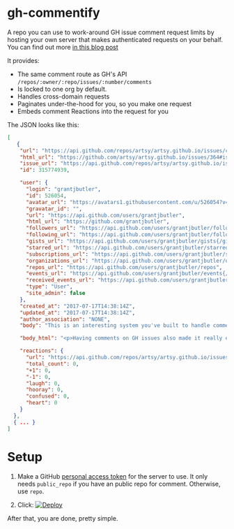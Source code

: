 # gh-commentify

A repo you can use to work-around GH issue comment request limits by hosting your own server that makes authenticated requests on your behalf. You can find out more [in this blog post](http://artsy.github.io/blog/2017/07/15/Comments-are-on/)

It provides:

* The same comment route as GH's API `/repos/:owner/:repo/issues/:number/comments`
* Is locked to one org by default.
* Handles cross-domain requests
* Paginates under-the-hood for you, so you make one request
* Embeds comment Reactions into the request for you

The JSON looks like this:

```json
[
   {
    "url": "https://api.github.com/repos/artsy/artsy.github.io/issues/comments/315774939",
    "html_url": "https://github.com/artsy/artsy.github.io/issues/364#issuecomment-315774939",
    "issue_url": "https://api.github.com/repos/artsy/artsy.github.io/issues/364",
    "id": 315774939,

    "user": {
      "login": "grantjbutler",
      "id": 526054,
      "avatar_url": "https://avatars1.githubusercontent.com/u/526054?v=4",
      "gravatar_id": "",
      "url": "https://api.github.com/users/grantjbutler",
      "html_url": "https://github.com/grantjbutler",
      "followers_url": "https://api.github.com/users/grantjbutler/followers",
      "following_url": "https://api.github.com/users/grantjbutler/following{/other_user}",
      "gists_url": "https://api.github.com/users/grantjbutler/gists{/gist_id}",
      "starred_url": "https://api.github.com/users/grantjbutler/starred{/owner}{/repo}",
      "subscriptions_url": "https://api.github.com/users/grantjbutler/subscriptions",
      "organizations_url": "https://api.github.com/users/grantjbutler/orgs",
      "repos_url": "https://api.github.com/users/grantjbutler/repos",
      "events_url": "https://api.github.com/users/grantjbutler/events{/privacy}",
      "received_events_url": "https://api.github.com/users/grantjbutler/received_events",
      "type": "User",
      "site_admin": false
    },
    "created_at": "2017-07-17T14:38:14Z",
    "updated_at": "2017-07-17T14:38:14Z",
    "author_association": "NONE",
    "body": "This is an interesting system you've built to handle comments. Do you foresee any problems with using Github Issues for comments while also using Github Issues for issue tracking? Or do you think just having the label \"Comment Thread\" and using Github's filtering is sufficient for separating the two and keeping things organized?\r\n\r\nAdditionally, were there any surprises that came up when implementing this system? For example, needing to support some kind of content of a comment (maybe an attached file?) and styling it correctly that didn't cross your mind when first implementing this.",

    "body_html": "<p>Having comments on GH issues also made it really easy to hook up to a slack channel - so that I can use my normal stream-based flow of issue management. <g-emoji class=\"g-emoji\" alias=\"tada\" fallback-src=\"https://assets-cdn.github.com/images/icons/emoji/unicode/1f389.png\" ios-version=\"6.0\">🎉</g-emoji></p>\n<p><a href=\"https://user-images.githubusercontent.com/49038/28278078-dd0e0040-6ae9-11e7-9ca7-a35d245a52c4.png\" target=\"_blank\"><img src=\"https://user-images.githubusercontent.com/49038/28278078-dd0e0040-6ae9-11e7-9ca7-a35d245a52c4.png\" alt=\"screen shot 2017-07-17 at 12 16 37\" style=\"max-width:100%;\"></a></p>",

    "reactions": {
      "url": "https://api.github.com/repos/artsy/artsy.github.io/issues/comments/315774939/reactions",
      "total_count": 0,
      "+1": 0,
      "-1": 0,
      "laugh": 0,
      "hooray": 0,
      "confused": 0,
      "heart": 0
    }
  },
  { ... }
]
```

# Setup

1. Make a GitHub [personal access token](https://github.com/settings/tokens) for the server to use. It only needs `public_repo` if you have an public repo for comment. Otherwise, use `repo`.

2. Click: [![Deploy](https://www.herokucdn.com/deploy/button.png)](https://heroku.com/deploy?template=https://github.com/orta/gh-commentify)

After that, you are done, pretty simple.
